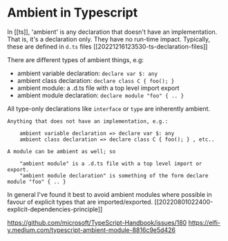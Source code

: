# Ambient in Typescript

In [[ts]], 'ambient' is any declaration that doesn't have an implementation. That is, it's a declaration only. They have no run-time impact. Typically, these are defined in `d.ts` files [[20221216123530-ts-declaration-files]]

There are different types of ambient things, e.g:
- ambient variable declaration: `declare var $: any`
- ambient class declaration: `declare class C { foo(); }`
- ambient module: a .d.ts file with a top level import export
- ambient module declaration: `declare module "foo" { .. }`

All type-only declarations like `interface` or `type` are inherently ambient.

```
Anything that does not have an implementation, e.g.:

    ambient variable declaration => declare var $: any
    ambient class declaration => declare class C { foo(); } , etc..

A module can be ambient as well; so

    "ambient module" is a .d.ts file with a top level import or export.
    "ambient module declaration" is something of the form declare module "foo" { .. }
```

In general I've found it best to avoid ambient modules where possible in favour of explicit types that are imported/exported. [[20220801022400-explicit-dependencies-principle]]

https://github.com/microsoft/TypeScript-Handbook/issues/180
https://elfi-y.medium.com/typescript-ambient-module-8816c9e5d426